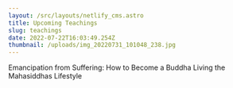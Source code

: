 ```yaml
---
layout: /src/layouts/netlify_cms.astro
title: Upcoming Teachings
slug: teachings
date: 2022-07-22T16:03:49.254Z
thumbnail: /uploads/img_20220731_101048_238.jpg
---
```

Emancipation from Suffering:
How to Become a Buddha Living the Mahasiddhas Lifestyle 